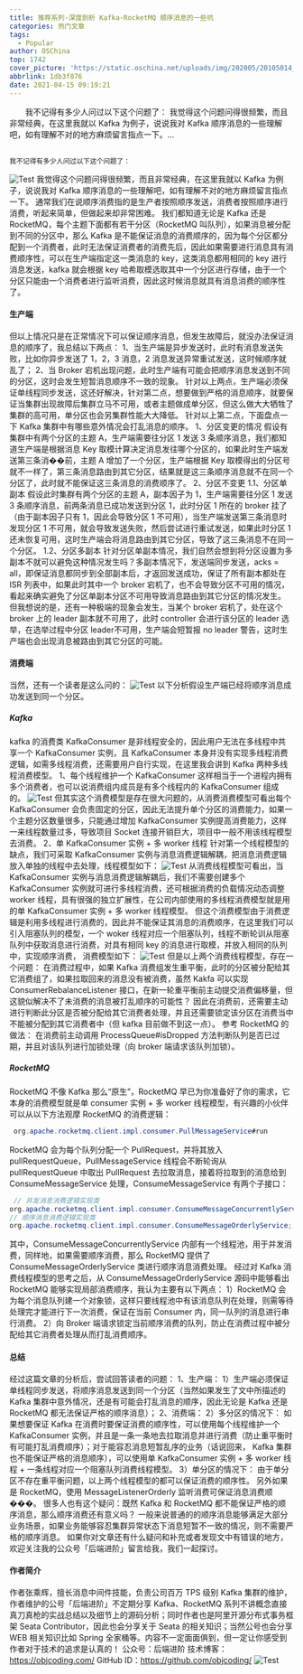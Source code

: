 ```yaml
---
title: 推荐系列-深度剖析 Kafka-RocketMQ 顺序消息的一些坑
categories: 热门文章
tags:
  - Popular
author: OSChina
top: 1742
cover_picture: 'https://static.oschina.net/uploads/img/202005/20105014_nk1l.jpg'
abbrlink: 1db3f876
date: 2021-04-15 09:19:21
---
```


&emsp;&emsp;我不记得有多少人问过以下这个问题了： 我觉得这个问题问得很频繁，而且非常经典，在这里我就以 Kafka 为例子，说说我对 Kafka 顺序消息的一些理解吧，如有理解不对的地方麻烦留言指点一下。...
<!-- more -->

                                                                                                                                                                                        我不记得有多少人问过以下这个问题了： 
![Test](https://gitee.com/objcoding/md-picture/raw/master/img/20200422092844.png  '深度剖析 Kafka-RocketMQ 顺序消息的一些坑') 
我觉得这个问题问得很频繁，而且非常经典，在这里我就以 Kafka 为例子，说说我对 Kafka 顺序消息的一些理解吧，如有理解不对的地方麻烦留言指点一下。 
通常我们在说顺序消费指的是生产者按照顺序发送，消费者按照顺序进行消费，听起来简单，但做起来却非常困难。 
我们都知道无论是 Kafka 还是 RocketMQ，每个主题下面都有若干分区（RocketMQ 叫队列），如果消息被分配到不同的分区中，那么 Kafka 是不能保证消息的消费顺序的，因为每个分区都分配到一个消费者，此时无法保证消费者的消费先后，因此如果需要进行消息具有消费顺序性，可以在生产端指定这一类消息的 key，这类消息都用相同的 key 进行消息发送，kafka 就会根据 key 哈希取模选取其中一个分区进行存储，由于一个分区只能由一个消费者进行监听消费，因此这时候消息就具有消息消费的顺序性了。 
#### 生产端 
但以上情况只是在正常情况下可以保证顺序消息，但发生故障后，就没办法保证消息的顺序了，我总结以下两点： 
1、当生产端是异步发送时，此时有消息发送失败，比如你异步发送了 1，2，3 消息，2 消息发送异常重试发送，这时候顺序就乱了； 
2、当 Broker 宕机出现问题，此时生产端有可能会把顺序消息发送到不同的分区，这时会发生短暂消息顺序不一致的现象。 
针对以上两点，生产端必须保证单线程同步发送，这还好解决，针对第二点，想要做到严格的消息顺序，就要保证当集群出现故障后集群立马不可用，或者主题做成单分区，但这么做大大牺牲了集群的高可用，单分区也会另集群性能大大降低。 
针对以上第二点，下面盘点一下 Kafka 集群中有哪些意外情况会打乱消息的顺序。 
1、分区变更的情况 
假设有集群中有两个分区的主题 A，生产端需要往分区 1 发送 3 条顺序消息，我们都知道生产端是根据消息 Key 取模计算决定消息发往哪个分区的，如果此时生产端发送第三条消��前，主题 A 增加了一个分区，生产端根据 Key 取模得出的分区号就不一样了，第三条消息路由到其它分区，结果就是这三条顺序消息就不在同一个分区了，此时就不能保证这三条消息的消费顺序了。 
2、分区不变更 
1.1、分区单副本 
假设此时集群有两个分区的主题 A，副本因子为 1，生产端需要往分区 1 发送 3 条顺序消息，前两条消息已成功发送到分区 1，此时分区 1 所在的 broker 挂了（由于副本因子只有 1，因此会导致分区 1 不可用），当生产端发送第三条消息时发现分区 1 不可用，就会导致发送失败，然后尝试进行重试发送，如果此时分区 1 还未恢复可用，这时生产端会将消息路由到其它分区，导致了这三条消息不在同一个分区。 
1.2、分区多副本 
针对分区单副本情况，我们自然会想到将分区设置为多副本不就可以避免这种情况发生吗？多副本情况下，发送端同步发送，acks = all，即保证消息都同步到全部副本后，才返回发送成功，保证了所有副本都处在 ISR 列表中，如果此时其中一个 broker 宕机了，也不会导致分区不可用的情况，看起来确实避免了分区单副本分区不可用导致消息路由到其它分区的情况发生。 
但我想说的是，还有一种极端的现象会发生，当某个 broker 宕机了，处在这个 broker 上的 leader 副本就不可用了，此时 controller 会进行该分区的 leader 选举，在选举过程中分区 leader不可用，生产端会短暂报 no leader 警告，这时生产端也会出现消息被路由到其它分区的可能。 
#### 消费端 
当然，还有一个读者是这么问的： 
![Test](https://gitee.com/objcoding/md-picture/raw/master/img/20200422092844.png  '深度剖析 Kafka-RocketMQ 顺序消息的一些坑') 
以下分析假设生产端已经将顺序消息成功发送到同一个分区。 
##### Kafka 
kafka 的消费类 KafkaConsumer 是非线程安全的，因此用户无法在多线程中共享一个 KafkaConsumer 实例，且 KafkaConsumer 本身并没有实现多线程消费逻辑，如需多线程消费，还需要用户自行实现，在这里我会讲到 Kafka 两种多线程消费模型。 
1、每个线程维护一个 KafkaConsumer 
这样相当于一个进程内拥有多个消费者，也可以说消费组内成员是有多个线程内的 KafkaConsumer 组成的。 
![Test](https://gitee.com/objcoding/md-picture/raw/master/img/20200422092844.png  '深度剖析 Kafka-RocketMQ 顺序消息的一些坑') 
但其实这个消费模型是存在很大问题的，从消费消费模型可看出每个 KafkaConsumer 会负责固定的分区，因此无法提升单个分区的消费能力，如果一个主题分区数量很多，只能通过增加 KafkaConsumer 实例提高消费能力，这样一来线程数量过多，导致项目 Socket 连接开销巨大，项目中一般不用该线程模型去消费。 
2、单 KafkaConsumer 实例 + 多 worker 线程 
针对第一个线程模型的缺点，我们可采取 KafkaConsumer 实例与消息消费逻辑解耦，把消息消费逻辑放入单独的线程中去处理，线程模型如下： 
![Test](https://gitee.com/objcoding/md-picture/raw/master/img/20200422092844.png  '深度剖析 Kafka-RocketMQ 顺序消息的一些坑') 
从消费线程模型可看出，当 KafkaConsumer 实例与消息消费逻辑解耦后，我们不需要创建多个 KafkaConsumer 实例就可进行多线程消费，还可根据消费的负载情况动态调整 worker 线程，具有很强的独立扩展性，在公司内部使用的多线程消费模型就是用的单 KafkaConsumer 实例 + 多 worker 线程模型。 
但这个消费模型由于消费逻辑是利用多线程进行消费的，因此并不能保证其消息的消费顺序，在这里我们可以引入阻塞队列的模型，一个 woker 线程对应一个阻塞队列，线程不断轮训从阻塞队列中获取消息进行消费，对具有相同 key 的消息进行取模，并放入相同的队列中，实现顺序消费， 消费模型如下： 
![Test](https://gitee.com/objcoding/md-picture/raw/master/img/20200422092844.png  '深度剖析 Kafka-RocketMQ 顺序消息的一些坑') 
但是以上两个消费线程模型，存在一个问题： 
在消费过程中，如果 Kafka 消费组发生重平衡，此时的分区被分配给其它消费组了，如果拉取回来的消息没有被消费，虽然 Kakfa 可以实现 ConsumerRebalanceListener 接口，在新一轮重平衡前主动提交消费偏移量，但这貌似解决不了未消费的消息被打乱顺序的可能性？ 
因此在消费前，还需要主动进行判断此分区是否被分配给其它消费者处理，并且还需要锁定该分区在消费当中不能被分配到其它消费者中（但 kafka 目前做不到这一点）。 
参考 RocketMQ 的做法： 
在消费前主动调用 ProcessQueue#isDropped 方法判断队列是否已过期，并且对该队列进行加锁处理（向 broker 端请求该队列加锁）。 
##### RocketMQ 
RocketMQ 不像 Kafka 那么“原生”，RocketMQ 早已为你准备好了你的需求，它本身的消费模型就是单 consumer 实例 + 多 worker 线程模型，有兴趣的小伙伴可以从以下方法观摩 RocketMQ 的消费逻辑： 
 ```java 
  org.apache.rocketmq.client.impl.consumer.PullMessageService#run

  ```  
RocketMQ 会为每个队列分配一个 PullRequest，并将其放入 pullRequestQueue，PullMessageService 线程会不断轮询从 pullRequestQueue 中取出 PullRequest 去拉取消息，接着将拉取到的消息给到 ConsumeMessageService 处理，ConsumeMessageService 有两个子接口： 
 ```java 
  // 并发消息消费逻辑实现类
org.apache.rocketmq.client.impl.consumer.ConsumeMessageConcurrentlyService;
// 顺序消息消费逻辑实现类
org.apache.rocketmq.client.impl.consumer.ConsumeMessageOrderlyService;

  ```  
其中，ConsumeMessageConcurrentlyService 内部有一个线程池，用于并发消费，同样地，如果需要顺序消费，那么 RocketMQ 提供了 ConsumeMessageOrderlyService 类进行顺序消息消费处理。 
经过对 Kafka 消费线程模型的思考之后，从 ConsumeMessageOrderlyService 源码中能够看出 RocketMQ 能够实现局部消费顺序，我认为主要有以下两点： 
1）RocketMQ 会为每个消息队列建一个对象锁，这样只要线程池中有该消息队列在处理，则需等待处理完才能进行下一次消费，保证在当前 Consumer 内，同一队列的消息进行串行消费。 
2）向 Broker 端请求锁定当前顺序消费的队列，防止在消费过程中被分配给其它消费者处理从而打乱消费顺序。 
#### 总结 
经过这篇文章的分析后，尝试回答读者的问题： 
1、生产端： 
1）生产端必须保证单线程同步发送，将顺序消息发送到同一个分区（当然如果发生了文中所描述的 Kafka 集群中意外情况，还是有可能会打乱消息的顺序，因此无论是 Kafka 还是 RocketMQ 都无法保证严格的顺序消息）； 
2、消费端： 
2）多分区的情况下： 
如果想要保证 Kafka 在消费时要保证消费的顺序性，可以使用每个线程维护一个 KafkaConsumer 实例，并且是一条一条地去拉取消息并进行消费（防止重平衡时有可能打乱消费顺序）；对于能容忍消息短暂乱序的业务（话说回来， Kafka 集群也不能保证严格的消息顺序），可以使用单 KafkaConsumer 实例 + 多 worker 线程 + 一条线程对应一个阻塞队列消费线程模型。 
3）单分区的情况下： 
由于单分区不存在重平衡问题，以上两个线程模型的都可以保证消费的顺序性。 
另外如果是 RocketMQ，使用 MessageListenerOrderly 监听消费可保证消息消费顺���。 
很多人也有这个疑问：既然 Kafka 和 RocketMQ 都不能保证严格的顺序消息，那么顺序消费还有意义吗？ 
一般来说普通的的顺序消息能够满足大部分业务场景，如果业务能够容忍集群异常状态下消息短暂不一致的情况，则不需要严格的顺序消息。 
如果你对文章还有什么疑问和补充或者发现文中有错误的地方，欢迎关注我的公众号「后端进阶」留言给我，我们一起探讨。 
#### 作者简介 
作者张乘辉，擅长消息中间件技能，负责公司百万 TPS 级别 Kafka 集群的维护，作者维护的公号「后端进阶」不定期分享 Kafka、RocketMQ 系列不讲概念直接真刀真枪的实战总结以及细节上的源码分析；同时作者也是阿里开源分布式事务框架 Seata Contributor，因此也会分享关于 Seata 的相关知识；当然公号也会分享 WEB 相关知识比如 Spring 全家桶等。内容不一定面面俱到，但一定让你感受到作者对于技术的追求是认真的！ 
公众号：后端进阶 
技术博客：https://objcoding.com/ 
GitHub ID：https://github.com/objcoding/ 
![Test](https://gitee.com/objcoding/md-picture/raw/master/img/20200422092844.png  '深度剖析 Kafka-RocketMQ 顺序消息的一些坑')
                                        